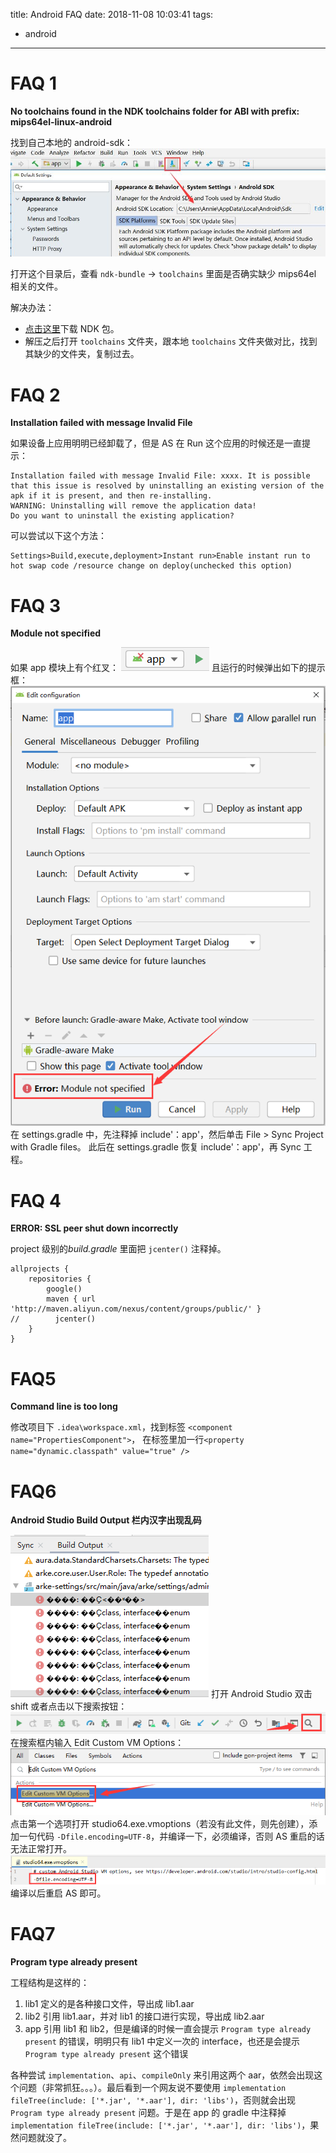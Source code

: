 title: Android FAQ
date: 2018-11-08 10:03:41
tags:
- android

---

# FAQ 1

**No toolchains found in the NDK toolchains folder for ABI with prefix: mips64el-linux-android**

找到自己本地的 android-sdk：
![as-sdk](/img/2018-11-08-android-faq/as-sdk.jpg)

打开这个目录后，查看 `ndk-bundle` -> `toolchains` 里面是否确实缺少 mips64el 相关的文件。

解决办法：
- [点击这里](https://developer.android.com/ndk/downloads/?hl=zh-cn)下载 NDK 包。
- 解压之后打开 `toolchains` 文件夹，跟本地 `toolchains` 文件夹做对比，找到其缺少的文件夹，复制过去。

# FAQ 2

**Installation failed with message Invalid File**

如果设备上应用明明已经卸载了，但是 AS 在 Run 这个应用的时候还是一直提示：
```
Installation failed with message Invalid File: xxxx. It is possible that this issue is resolved by uninstalling an existing version of the apk if it is present, and then re-installing.
WARNING: Uninstalling will remove the application data!
Do you want to uninstall the existing application?
```
可以尝试以下这个方法：
```
Settings>Build,execute,deployment>Instant run>Enable instant run to hot swap code /resource change on deploy(unchecked this option)
```

# FAQ 3

**Module not specified**

如果 app 模块上有个红叉：
![module-not-specified-1](/img/2018-11-08-android-faq/module-not-specified-1.png)
且运行的时候弹出如下的提示框：
![module-not-specified-2](/img/2018-11-08-android-faq/module-not-specified-2.png)
在 settings.gradle 中，先注释掉 include'：app'，然后单击 File > Sync Project with Gradle files。
此后在 settings.gradle 恢复 include'：app'，再 Sync 工程。

# FAQ 4

**ERROR: SSL peer shut down incorrectly**

project 级别的*build.gradle* 里面把 `jcenter()` 注释掉。

```
allprojects {
    repositories {
        google()
        maven { url 'http://maven.aliyun.com/nexus/content/groups/public/' }
//        jcenter()
    }
}
```

# FAQ5

**Command line is too long**

修改项目下 `.idea\workspace.xml`，找到标签 `<component name="PropertiesComponent">`， 在标签里加一行`<property name="dynamic.classpath" value="true" />`

# FAQ6

**Android Studio Build Output 栏内汉字出现乱码**

![build-output-mass-code](/img/2018-11-08-android-faq/build-output-mass-code.png)
打开 Android Studio 双击 shift 或者点击以下搜索按钮：
![search](/img/2018-11-08-android-faq/search.png)
在搜索框内输入 Edit Custom VM Options：
![edit-custom-vm-options](/img/2018-11-08-android-faq/edit-custom-vm-options.png)
点击第一个选项打开 studio64.exe.vmoptions（若没有此文件，则先创建），添加一句代码 `-Dfile.encoding=UTF-8`，并编译一下，必须编译，否则 AS 重启的话无法正常打开。
![studio64-vmoptions](/img/2018-11-08-android-faq/studio64-vmoptions.png)
编译以后重启 AS 即可。

# FAQ7

**Program type already present**

工程结构是这样的：
1. lib1 定义的是各种接口文件，导出成 lib1.aar
2. lib2 引用 lib1.aar，并对 lib1 的接口进行实现，导出成 lib2.aar
3. app 引用 lib1 和 lib2，但是编译的时候一直会提示 `Program type already present` 的错误，明明只有 lib1 中定义一次的 interface，也还是会提示 `Program type already present` 这个错误

各种尝试 `implementation`、`api`、`compileOnly` 来引用这两个 aar，依然会出现这个问题（非常抓狂。。。）。最后看到一个网友说不要使用 `implementation fileTree(include: ['*.jar', '*.aar'], dir: 'libs')`，否则就会出现 `Program type already present` 问题。于是在 app 的 gradle 中注释掉 `implementation fileTree(include: ['*.jar', '*.aar'], dir: 'libs')`，果然问题就没了。
